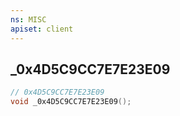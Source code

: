 ```yaml
---
ns: MISC
apiset: client
---
```

## _0x4D5C9CC7E7E23E09

```c
// 0x4D5C9CC7E7E23E09
void _0x4D5C9CC7E7E23E09();
```





